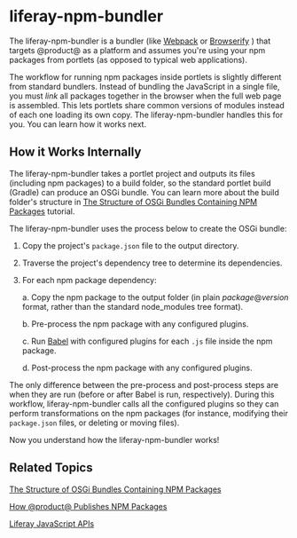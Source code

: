 # liferay-npm-bundler [](id=liferay-npm-bundler)

The liferay-npm-bundler is a bundler (like 
[Webpack](https://webpack.github.io/) 
or 
[Browserify](http://browserify.org/)
) that targets @product@ as a platform and assumes you're using your npm 
packages from portlets (as opposed to typical web applications). 

The workflow for running npm packages inside portlets is slightly different from
standard bundlers. Instead of bundling the JavaScript in a single file, you must
*link* all packages together in the browser when the full web page is assembled.
This lets portlets share common versions of modules instead of each one loading
its own copy. The liferay-npm-bundler handles this for you. You can learn how it
works next.

## How it Works Internally [](id=how-it-works-internally)

The liferay-npm-bundler takes a portlet project and outputs its files 
(including npm packages) to a build folder, so the standard portlet build 
(Gradle) can produce an OSGi bundle. You can learn more about the build folder's 
structure in 
[The Structure of OSGi Bundles Containing NPM Packages](/develop/tutorials/-/knowledge_base/7-1/the-structure-of-osgi-bundles-containing-npm-packages) 
tutorial.

The liferay-npm-bundler uses the process below to create the OSGi bundle:

1.  Copy the project's `package.json` file to the output directory.

2.  Traverse the project's dependency tree to determine its dependencies.

3.  For each npm package dependency:

    a.  Copy the npm package to the output folder (in plain *package*@*version* 
        format, rather than the standard node_modules tree format).

    b.  Pre-process the npm package with any configured plugins.

    c.  Run 
        [Babel](https://babeljs.io/) with configured plugins for each `.js` file 
        inside the npm package.

    d.  Post-process the npm package with any configured plugins.

The only difference between the pre-process and post-process steps are when they
are run (before or after Babel is run, respectively). During this workflow,
liferay-npm-bundler calls all the configured plugins so they can perform
transformations on the npm packages (for instance, modifying their `package.json`
files, or deleting or moving files).

Now you understand how the liferay-npm-bundler works!

## Related Topics [](id=related-topics)

[The Structure of OSGi Bundles Containing NPM Packages](/develop/tutorials/-/knowledge_base/7-1/the-structure-of-osgi-bundles-containing-npm-packages)

[How @product@ Publishes NPM Packages](/develop/tutorials/-/knowledge_base/7-1/how-liferay-portal-publishes-npm-packages)

[Liferay JavaScript APIs](/develop/tutorials/-/knowledge_base/7-1/liferay-javascript-apis)
